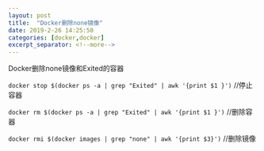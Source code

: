 ```yaml
---
layout: post
title:  "Docker删除none镜像"
date: 2019-2-26 14:25:50
categories: [docker,docker]
excerpt_separator: <!--more-->
---
```

Docker删除none镜像和Exited的容器
<!--more-->

`docker stop $(docker ps -a | grep "Exited" | awk '{print $1 }')` //停止容器

`docker rm $(docker ps -a | grep "Exited" | awk '{print $1 }')` //删除容器

`docker rmi $(docker images | grep "none" | awk '{print $3}')` //删除镜像

